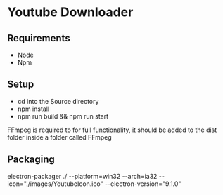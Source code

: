 # Youtube Downloader

## Requirements

- Node
- Npm

## Setup

- cd into the Source directory
- npm install
- npm run build && npm run start

FFmpeg is required to for full functionality, it should be added to the dist folder inside a folder called FFmpeg

## Packaging

electron-packager ./ --platform=win32 --arch=ia32 --icon="./images/YoutubeIcon.ico" --electron-version="9.1.0"